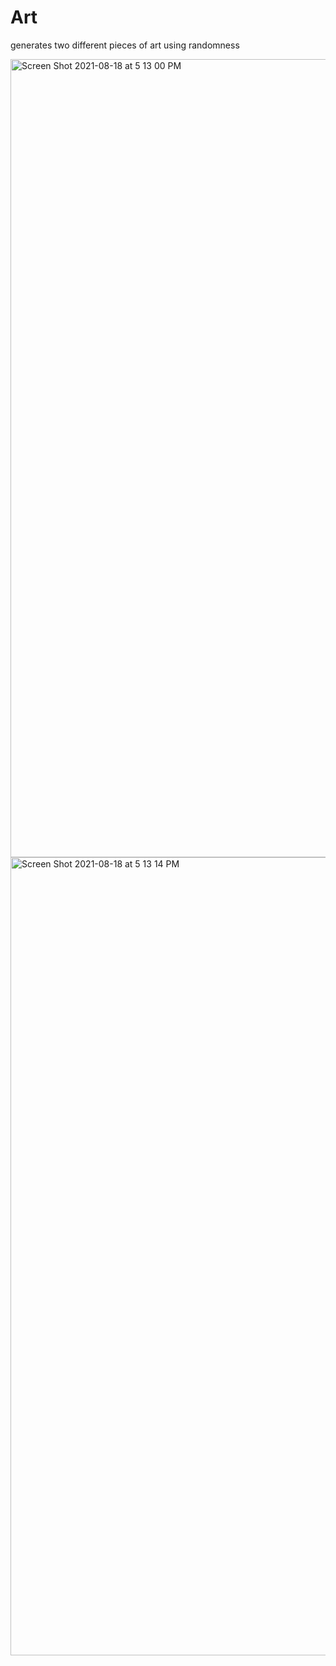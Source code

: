 # Art
generates two different pieces of art using randomness

<img width="1277" alt="Screen Shot 2021-08-18 at 5 13 00 PM" src="https://user-images.githubusercontent.com/47535947/133005199-374864e1-305f-4d29-959a-0af14ce3c698.png">

<img width="1277" alt="Screen Shot 2021-08-18 at 5 13 14 PM" src="https://user-images.githubusercontent.com/47535947/133005220-c9118a7b-fecf-402d-a32a-aadbb96db005.png">


